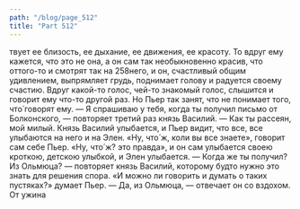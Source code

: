 ```yaml
---
path: "/blog/page_512"
title: "Part 512"
---
```


твует ее близость, ее дыхание, ее движения, ее красоту. То вдруг ему кажется, что это не она, а он сам так необыкновенно красив, что оттого-то и смотрят так на 258него, и он, счастливый общим удивлением, выпрямляет грудь, поднимает голову и радуется своему счастию. Вдруг какой-то голос, чей-то знакомый голос, слышится и говорит ему что-то другой раз. Но Пьер так занят, что не понимает того, что́ говорят ему.
— Я спрашиваю у тебя, когда ты получил письмо от Болконского, — повторяет третий раз князь Василий. — Как ты рассеян, мой милый.
Князь Василий улыбается, и Пьер видит, что все, все улыбаются на него и на Элен. «Ну, что́ ж, коли вы все знаете», говорит сам себе Пьер. «Ну, что́ ж? это правда», и он сам улыбается своею кроткою, детскою улыбкой, и Элен улыбается.
— Когда же ты получил? Из Ольмюца? — повторяет князь Василий, которому будто нужно это знать для решения спора.
«И можно ли говорить и думать о таких пустяках?» думает Пьер.
— Да, из Ольмюца, — отвечает он со вздохом.
От ужина
